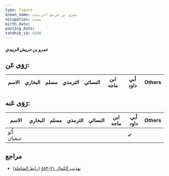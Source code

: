 ```yaml
---
type: figure
known_name: عمرو بن حريش الزبيدي
occupation: محدث
birth_date:
passing_date:
tahdhib_id: 4346
---
```

##### عمرو بن حريش الزبيدي

## رَوَى عَن:
| الاسم | البخاري | مسلم | الترمذي | النسائي | ابن ماجه | أبي داود | Others |
| ----- | ------- | ---- | ------- | ------- | -------- | -------- | ------ |
## رَوَى عَنه:
| الاسم       | البخاري | مسلم | الترمذي | النسائي | ابن ماجه | أبي داود | Others |
| ----------- | ------- | ---- | ------- | ------- | -------- | -------- | ------ |
| أَبُو سفيان |         |      |         |         |          | ✔        |        |
## مراجع
- [تهذيب الكمال ٢١-٥٨٣](obsidian://open?vault=Tahdhib-al-Kamal&file=Figures/٤٣٤٦-عمرو%20بن%20حريش%20الزبيدي) ([رابط الشاملة](https://shamela.ws/book/3722/11230))